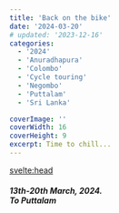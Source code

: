 ```yaml
---
title: 'Back on the bike'
date: '2024-03-20'
# updated: '2023-12-16'
categories:
  - '2024'
  - 'Anuradhapura'
  - 'Colombo'
  - 'Cycle touring'
  - 'Negombo'
  - 'Puttalam'
  - 'Sri Lanka'

coverImage: ''
coverWidth: 16
coverHeight: 9
excerpt: Time to chill...
---
```


<script>
	import Callout from '$lib/components/Callout.svelte'
  import Img from '$lib/components/Img.svelte'
</script>

<svelte:head>

<title>2024 Sri Lanka</title>
</svelte:head>

<section class="card">
<h5>
  	13th-20th March, 2024.<br/>
  	To Puttalam
</h5>

</section>
